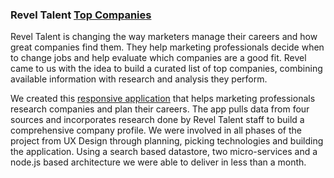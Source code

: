 
### Revel Talent [Top Companies][1]

Revel Talent is changing the way marketers manage their careers and how great companies find them. They help marketing professionals decide when to change jobs and help evaluate which companies are a good fit. Revel came to us with the idea to build a curated list of top companies, combining available information with research and analysis they perform.

We created this [responsive application][1] that helps marketing professionals research companies and plan their careers. The app pulls data from four sources and incorporates research done by Revel Talent staff to build a comprehensive company profile. We were involved in all phases of the project from UX Design through planning, picking technologies and building the application. Using a search based datastore, two micro-services and a node.js based architecture we were able to deliver in less than a month.

[1]: http://companies.reveltalent.com/